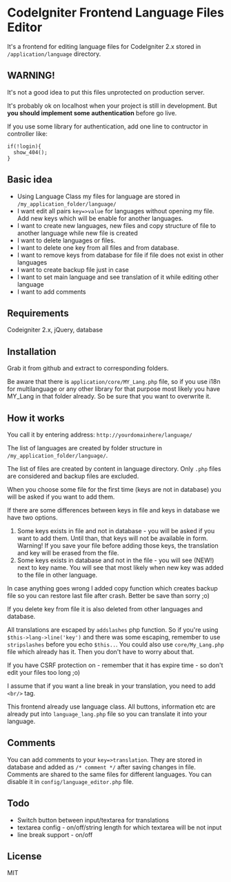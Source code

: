 CodeIgniter Frontend Language Files Editor
=============

It's a frontend for editing language files for CodeIgniter 2.x stored in `/application/language` directory.

WARNING!
-----------
It's not a good idea to put this files unprotected on production server.

It's probably ok on localhost when your project is still in development. But **you should implement some authentication** before go live.

If you use some library for authentication, add one line to contructor in controller like:

```
if(!login){
  show_404();
}
```

Basic idea
-----------

* Using Language Class my files for language are stored in `/my_application_folder/language/`
* I want edit all pairs `key=>value` for languages without opening my file. Add new keys which will be enable for another languages.
* I want to create new languages, new files and copy structure of file to another language while new file is created
* I want to delete languages or files.
* I want to delete one key from all files and from database.
* I want to remove keys from database for file if file does not exist in other languages
* I want to create backup file just in case
* I want to set main language and see translation of it while editing other language
* I want to add comments

Requirements
-----------

Codeigniter 2.x, jQuery, database

Installation
-----------

Grab it from github and extract to corresponding folders.
 
Be aware that there is `application/core/MY_Lang.php` file, so if you use i18n for multilanguage or any other library for that purpose most likely you have MY_Lang in that folder already. So be sure that you want to overwrite it.

How it works
-----------

You call it by entering address: `http://yourdomainhere/language/`

The list of languages are created by folder structure in `/my_application_folder/language/`.

The list of files are created by content in language directory. Only `.php` files are considered and backup files are excluded.

When you choose some file for the first time (keys are not in database) you will be asked if you want to add them.

If there are some differences between keys in file and keys in database we have two options.
1. Some keys exists in file and not in database - you will be asked if you want to add them. Until than, that keys will not be available in form. Warning! If you save your file before adding those keys, the translation and key will be erased from the file.
2. Some keys exists in database and not in the file - you will see (NEW!) next to key name. You will see that most likely when new key was added to the file in other language.

In case anything goes wrong I added copy function which creates backup file so you can restore last file after crash. Better be save than sorry ;o)

If you delete key from file it is also deleted from other languages and database.

All translations are escaped by `addslashes` php function. So if you're using `$this->lang->line('key')` and there was some escaping, remember to use `stripslashes` before you echo `$this..`. You could also use `core/My_Lang.php` file which already has it. Then you don't have to worry about that.

If you have CSRF protection on - remember that it has expire time - so don't edit your files too long ;o) 

I assume that if you want a line break in your translation, you need to add `<br/>` tag.

This frontend already use language class. All buttons, information etc are already put into `language_lang.php` file so you can translate it into your language. 

Comments
-----------

You can add comments to your `key=>translation`. They are stored in database and added as `/* comment */` after saving changes in file. Comments are shared to the same files for different languages. You can disable it in `config/language_editor.php` file.

Todo
-----------

* Switch button between input/textarea for translations
* textarea config - on/off/string length for which textarea will be not input
* line break support - on/off


License
-----------

MIT
